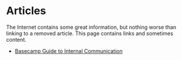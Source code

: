 Articles
========

The Internet contains some great information, but nothing worse than linking to 
a removed article. This page contains links and sometimes content.

* [Basecamp Guide to Internal Communication](basecamp_communicate.md)
